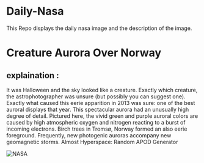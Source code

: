 # Daily-Nasa

This Repo displays the daily nasa image and the description of the image.

<!--NASA-->
# Creature Aurora Over Norway
## explaination :

It was Halloween and the sky looked like a creature. Exactly which creature, the astrophotographer was unsure (but possibly you can suggest one). Exactly what caused this  eerie apparition in 2013 was sure: one of the best auroral displays that year. This spectacular aurora had an unusually high degree of detail. Pictured here, the vivid green and purple  auroral colors are caused by high atmospheric oxygen and nitrogen reacting to a burst of incoming electrons.  Birch trees in Tromsø, Norway formed an also eerie foreground. Frequently, new photogenic auroras accompany new geomagnetic storms.   Almost Hyperspace: Random APOD Generator

![NASA](https://apod.nasa.gov/apod/image/2311/CreatureAurora_Salomonsen_960.jpg)
<!--/NASA-->